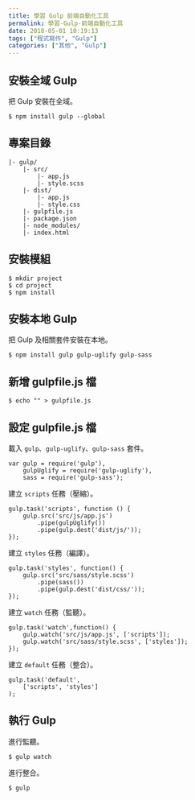 ```yaml
---
title: 學習 Gulp 前端自動化工具
permalink: 學習-Gulp-前端自動化工具
date: 2018-05-01 10:19:13
tags: ["程式寫作", "Gulp"]
categories: ["其他", "Gulp"]
---
```


## 安裝全域 Gulp
把 Gulp 安裝在全域。
```
$ npm install gulp --global
```

## 專案目錄
```
|- gulp/
    |- src/
        |- app.js
        |- style.scss
    |- dist/
        |- app.js
        |- style.css
    |- gulpfile.js
    |- package.json
    |- node_modules/
    |- index.html
```

## 安裝模組
```
$ mkdir project
$ cd project
$ npm install
```

## 安裝本地 Gulp
把 Gulp 及相關套件安裝在本地。
```
$ npm install gulp gulp-uglify gulp-sass
```

## 新增 gulpfile.js 檔
```
$ echo "" > gulpfile.js
```

## 設定 gulpfile.js 檔
載入 `gulp`、`gulp-uglify`、`gulp-sass` 套件。
```JS
var gulp = require('gulp'),
    gulpUglify = require('gulp-uglify'),
    sass = require('gulp-sass');
```
建立 `scripts` 任務（壓縮）。
```JS
gulp.task('scripts', function () {
    gulp.src('src/js/app.js')
        .pipe(gulpUglify())
        .pipe(gulp.dest('dist/js/'));
});
```
建立 `styles` 任務（編譯）。
```JS
gulp.task('styles', function() {
    gulp.src('src/sass/style.scss')
        .pipe(sass())
        .pipe(gulp.dest('dist/css/'));
});
```
建立 `watch` 任務（監聽）。
```JS
gulp.task('watch',function() {
    gulp.watch('src/js/app.js', ['scripts']);
    gulp.watch('src/sass/style.scss', ['styles']);
});
```
建立 `default` 任務（整合）。
```JS
gulp.task('default', 
    ['scripts', 'styles']
);
```

## 執行 Gulp
進行監聽。
```
$ gulp watch
```
進行整合。
```
$ gulp
```